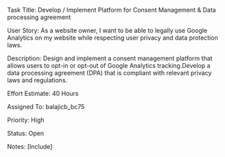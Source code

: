 Task Title: Develop / Implement Platform for Consent Management & Data processing agreement

User Story: As a website owner, I want to be able to legally use Google Analytics on my website while respecting user privacy 
and data protection laws.

Description: Design and implement a consent management platform that allows users to opt-in or opt-out of 
Google Analytics tracking.Develop a data processing agreement (DPA) that is compliant with relevant privacy laws 
and regulations.

Effort Estimate: 40 Hours

Assigned To: balajicb_bc75

Priority: High

Status: Open

Notes: [Include]